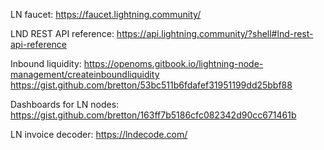 LN faucet:
https://faucet.lightning.community/

LND REST API reference:
https://api.lightning.community/?shell#lnd-rest-api-reference

Inbound liquidity:
https://openoms.gitbook.io/lightning-node-management/createinboundliquidity
https://gist.github.com/bretton/53bc511b6fdafef31951199dd25bbf88

Dashboards for LN nodes:
https://gist.github.com/bretton/163ff7b5186cfc082342d90cc671461b

LN invoice decoder:
https://lndecode.com/
